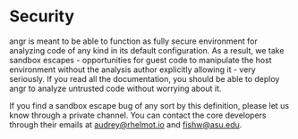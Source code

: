 Security
========

angr is meant to be able to function as fully secure environment for analyzing code of any kind in its default configuration.
As a result, we take sandbox escapes - opportunities for guest code to manipulate the host environment without the analysis author explicitly allowing it - very seriously.
If you read all the documentation, you should be able to deploy angr to analyze untrusted code without worrying about it.

If you find a sandbox escape bug of any sort by this definition, please let us know through a private channel.
You can contact the core developers through their emails at audrey@rhelmot.io and fishw@asu.edu.
